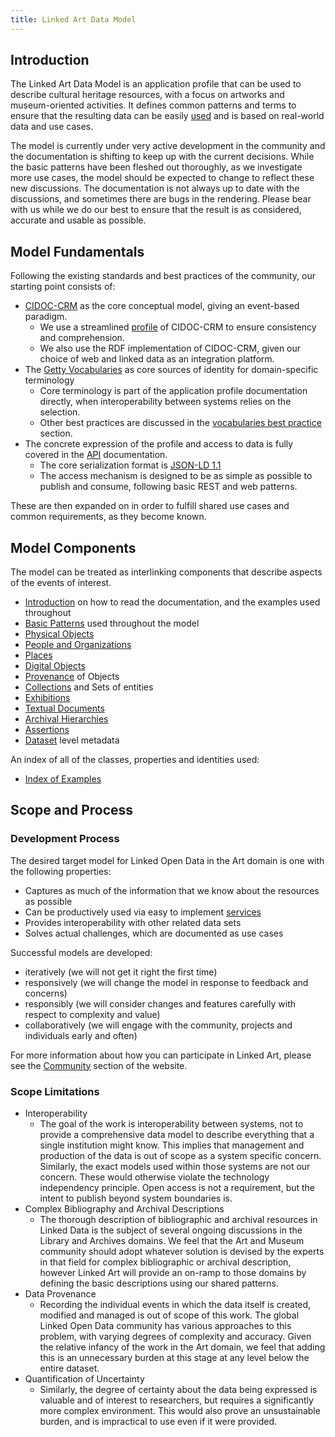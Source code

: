 ```yaml
---
title: Linked Art Data Model
---
```


## Introduction

The Linked Art Data Model is an application profile that can be used to describe cultural heritage resources, with a focus on artworks and museum-oriented activities. It defines common patterns and terms to ensure that the resulting data can be easily [used](/loud/) and is based on real-world data and use cases.

The model is currently under very active development in the community and the documentation is shifting to keep up with the current decisions. While the basic patterns have been fleshed out thoroughly, as we investigate more use cases, the model should be expected to change to reflect these new discussions. The documentation is not always up to date with the discussions, and sometimes there are bugs in the rendering. Please bear with us while we do our best to ensure that the result is as considered, accurate and usable as possible.

## Model Fundamentals

Following the existing standards and best practices of the community, our starting point consists of:

* [CIDOC-CRM](http://www.cidoc-crm.org/) as the core conceptual model, giving an event-based paradigm.
    * We use a streamlined [profile](profile/) of CIDOC-CRM to ensure consistency and comprehension.
    * We also use the RDF implementation of CIDOC-CRM, given our choice of web and linked data as an integration platform.
* The [Getty Vocabularies](http://vocab.getty.edu/) as core sources of identity for domain-specific terminology
    * Core terminology is part of the application profile documentation directly, when interoperability between systems relies on the selection.
    * Other best practices are discussed in the [vocabularies best practice](/community/best-practices/vocabularies/) section.
* The concrete expression of the profile and access to data is fully covered in the [API](/api/) documentation.
    * The core serialization format is [JSON-LD 1.1](https://w3.org/TR/json-ld11)
    * The access mechanism is designed to be as simple as possible to publish and consume, following basic REST and web patterns.

These are then expanded on in order to fulfill shared use cases and common requirements, as they become known.

## Model Components

The model can be treated as interlinking components that describe aspects of the events of interest. 

* [Introduction](intro/) on how to read the documentation, and the examples used throughout
* [Basic Patterns](base/) used throughout the model
* [Physical Objects](object/) 
* [People and Organizations](actor/)
* [Places](place/)
* [Digital Objects](digital/)
* [Provenance](provenance/) of Objects
* [Collections](collection/) and Sets of entities
* [Exhibitions](exhibition/)
* [Textual Documents](document/)
* [Archival Hierarchies](archives/)
* [Assertions](assertion/)
* [Dataset](dataset/) level metadata

An index of all of the classes, properties and identities used:

* [Index of Examples](example_index)

## Scope and Process

### Development Process

The desired target model for Linked Open Data in the Art domain is one with the following properties:

* Captures as much of the information that we know about the resources as possible
* Can be productively used via easy to implement [services](/api/)
* Provides interoperability with other related data sets
* Solves actual challenges, which are documented as use cases

Successful models are developed:

* iteratively (we will not get it right the first time)
* responsively (we will change the model in response to feedback and concerns)
* responsibly (we will consider changes and features carefully with respect to complexity and value)
* collaboratively (we will engage with the community, projects and individuals early and often)

For more information about how you can participate in Linked Art, please see the [Community](/community/) section of the website.

### Scope Limitations

* Interoperability
    * The goal of the work is interoperability between systems, not to provide a comprehensive data model to describe everything that a single institution might know. This implies that management and production of the data is out of scope as a system specific concern. Similarly, the exact models used within those systems are not our concern. These would otherwise violate the technology independency principle. Open access is not a requirement, but the intent to publish beyond system boundaries is.
* Complex Bibliography and Archival Descriptions
    * The thorough description of bibliographic and archival resources in Linked Data is the subject of several ongoing discussions in the Library and Archives domains. We feel that the Art and Museum community should adopt whatever solution is devised by the experts in that field for complex bibliographic or archival description, however Linked Art will provide an on-ramp to those domains by defining the basic descriptions using our shared patterns.
* Data Provenance 
    * Recording the individual events in which the data itself is created, modified and managed is out of scope of this work. The global Linked Open Data community has various approaches to this problem, with varying degrees of complexity and accuracy. Given the relative infancy of the work in the Art domain, we feel that adding this is an unnecessary burden at this stage at any level below the entire dataset. 
* Quantification of Uncertainty
    * Similarly, the degree of certainty about the data being expressed is valuable and of interest to researchers, but requires a significantly more complex environment. This would also prove an unsustainable burden, and is impractical to use even if it were provided.
